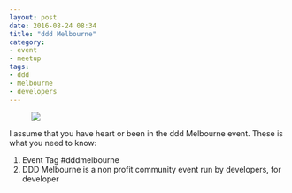```yaml
---
layout: post
date: 2016-08-24 08:34
title: "ddd Melbourne"
category: 
- event
- meetup
tags:
- ddd
- Melbourne
- developers
---
```


<figure class="aligncenter">
    <img src="http://www.aspose.com/blogs/wp-content/uploads/2016/07/logo.jpg" />
</figure>

I assume that you have heart or been in the ddd Melbourne event. These is what you need to know:

1. Event Tag #dddmelbourne
2. DDD Melbourne is a non profit community event run by developers, for developer